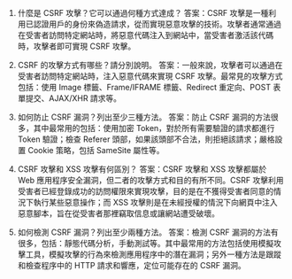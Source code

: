 

1. 什麼是 CSRF 攻擊？它可以通過何種方式達成？
答案：CSRF 攻擊是一種利用已認證用戶的身份來偽造請求，從而實現惡意攻擊的技術。攻擊者通常通過在受害者訪問特定網站時，將惡意代碼注入到網站中，當受害者激活該代碼時，攻擊者即可實現 CSRF 攻擊。

2. CSRF 的攻擊方式有哪些？請分別說明。
答案：一般來說，攻擊者可以通過在受害者訪問特定網站時，注入惡意代碼來實現 CSRF 攻擊。最常見的攻擊方式包括：使用 Image 標籤、Frame/IFRAME 標籤、Redirect 重定向、POST 表單提交、AJAX/XHR 請求等。

3. 如何防止 CSRF 漏洞？列出至少三種方法。
答案：防止 CSRF 漏洞的方法很多，其中最常用的包括：使用加密 Token，對於所有需要驗證的請求都進行 Token 驗證；檢查 Referer 頭部，如果該頭部不合法，則拒絕該請求；嚴格設置 Cookie 策略，包括 SameSite 屬性等。

4. CSRF 攻擊和 XSS 攻擊有何區別？
答案：CSRF 攻擊和 XSS 攻擊都屬於 Web 應用程序安全漏洞，但二者的攻擊方式和目的有所不同。CSRF 攻擊利用受害者已經登錄成功的訪問權限來實現攻擊，目的是在不獲得受害者同意的情況下執行某些惡意操作；而 XSS 攻擊則是在未經授權的情況下向網頁中注入惡意腳本，旨在從受害者那裡竊取信息或讓網站遭受破壞。

5. 如何檢測 CSRF 漏洞？列出至少兩種方法。
答案：檢測 CSRF 漏洞的方法有很多，包括：靜態代碼分析，手動測試等。其中最常用的方法包括使用模擬攻擊工具，模擬攻擊的行為來檢測應用程序中的潛在漏洞；另外一種方法是跟蹤和檢查程序中的 HTTP 請求和響應，定位可能存在的 CSRF 漏洞。